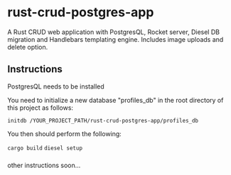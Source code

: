 # rust-crud-postgres-app
A Rust CRUD web application with PostgresQL, Rocket server, Diesel DB migration and Handlebars templating engine. Includes image uploads and delete option. 

## Instructions

PostgresQL needs to be installed

You need to initialize a new database "profiles_db" in the root directory of this project as follows:

``initdb /YOUR_PROJECT_PATH/rust-crud-postgres-app/profiles_db``

You then should perform the following:

``cargo build``
``diesel setup``

###
other instructions soon...
